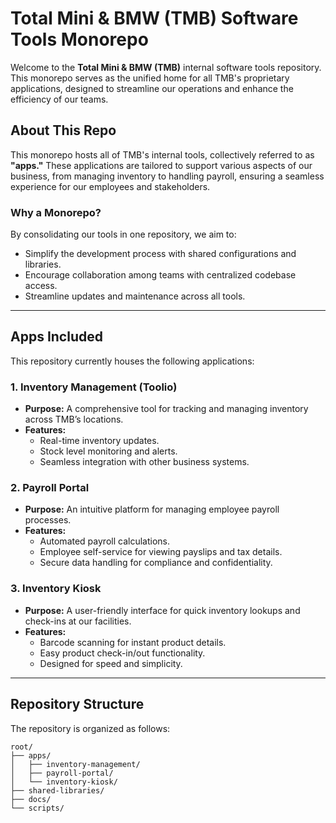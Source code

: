 # Total Mini & BMW (TMB) Software Tools Monorepo

Welcome to the **Total Mini & BMW (TMB)** internal software tools repository. This monorepo serves as the unified home for all TMB's proprietary applications, designed to streamline our operations and enhance the efficiency of our teams. 

## About This Repo

This monorepo hosts all of TMB's internal tools, collectively referred to as **"apps."** These applications are tailored to support various aspects of our business, from managing inventory to handling payroll, ensuring a seamless experience for our employees and stakeholders.

### Why a Monorepo?

By consolidating our tools in one repository, we aim to:
- Simplify the development process with shared configurations and libraries.
- Encourage collaboration among teams with centralized codebase access.
- Streamline updates and maintenance across all tools.

---

## Apps Included

This repository currently houses the following applications:

### 1. **Inventory Management (Toolio)**
   - **Purpose:** A comprehensive tool for tracking and managing inventory across TMB’s locations.
   - **Features:**
     - Real-time inventory updates.
     - Stock level monitoring and alerts.
     - Seamless integration with other business systems.

### 2. **Payroll Portal**
   - **Purpose:** An intuitive platform for managing employee payroll processes.
   - **Features:**
     - Automated payroll calculations.
     - Employee self-service for viewing payslips and tax details.
     - Secure data handling for compliance and confidentiality.

### 3. **Inventory Kiosk**
   - **Purpose:** A user-friendly interface for quick inventory lookups and check-ins at our facilities.
   - **Features:**
     - Barcode scanning for instant product details.
     - Easy product check-in/out functionality.
     - Designed for speed and simplicity.

---

## Repository Structure

The repository is organized as follows:

```plaintext
root/
├── apps/
│   ├── inventory-management/
│   ├── payroll-portal/
│   └── inventory-kiosk/
├── shared-libraries/
├── docs/
└── scripts/
